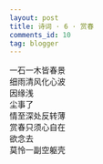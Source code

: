 ```yaml
---
layout: post
title: 诗词 · 6 · 赏春
comments_id: 10
tag: blogger
---
```


一石一木皆春景<br />
细雨清风化心波<br />
因缘浅<br />
尘事了<br />
情至深处反转薄<br />
赏春只须心自在<br />
欲念去<br />
莫怜一副空躯壳
